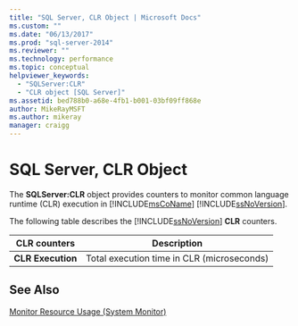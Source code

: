 ```yaml
---
title: "SQL Server, CLR Object | Microsoft Docs"
ms.custom: ""
ms.date: "06/13/2017"
ms.prod: "sql-server-2014"
ms.reviewer: ""
ms.technology: performance
ms.topic: conceptual
helpviewer_keywords: 
  - "SQLServer:CLR"
  - "CLR object [SQL Server]"
ms.assetid: bed788b0-a68e-4fb1-b001-03bf09ff868e
author: MikeRayMSFT
ms.author: mikeray
manager: craigg
---
```

# SQL Server, CLR Object
  The **SQLServer:CLR** object provides counters to monitor common language runtime (CLR) execution in [!INCLUDE[msCoName](../../includes/msconame-md.md)] [!INCLUDE[ssNoVersion](../../includes/ssnoversion-md.md)].  
  
 The following table describes the [!INCLUDE[ssNoVersion](../../includes/ssnoversion-md.md)] **CLR** counters.  
  
|CLR counters|Description|  
|------------------|-----------------|  
|**CLR Execution**|Total execution time in CLR (microseconds)|  
  
## See Also  
 [Monitor Resource Usage &#40;System Monitor&#41;](monitor-resource-usage-system-monitor.md)  
  
  
